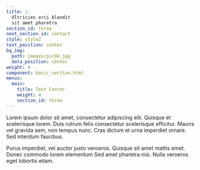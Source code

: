 ```yaml
---
title: |-
  Ultricies orci blandit
  sit amet pharetra
section_id: three
next_section_id: contact
style: style2
text_position: center
bg_img:
  path: images/pic04.jpg
  data_position: center
weight: 4
component: basic_section.html
menus:
  main:
    title: Text Center
    weight: 4
    section_id: three
---
```


Lorem ipsum dolor sit amet, consectetur adipiscing elit. Quisque et scelerisque lorem. Duis rutrum felis consectetur scelerisque efficitur. Mauris vel gravida sem, non tempus nunc. Cras dictum et urna imperdiet ornare. Sed interdum faucibus.

Purus imperdiet, vel auctor justo veroeros. Quisque sit amet mattis amet. Donec commodo lorem elementum Sed amet pharetra nisi. Nulla veroeros eget lobortis etiam.
